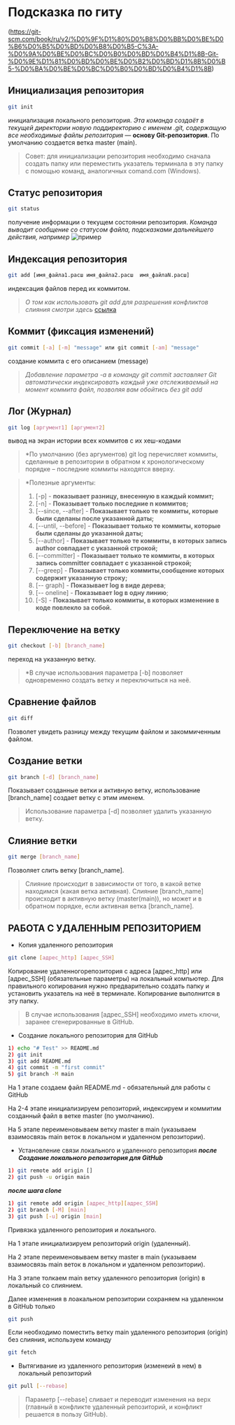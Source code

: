 # Подсказка по гиту
(https://git-scm.com/book/ru/v2/%D0%9F%D1%80%D0%B8%D0%BB%D0%BE%D0%B6%D0%B5%D0%BD%D0%B8%D0%B5-C%3A-%D0%9A%D0%BE%D0%BC%D0%B0%D0%BD%D0%B4%D1%8B-Git-%D0%9E%D1%81%D0%BD%D0%BE%D0%B2%D0%BD%D1%8B%D0%B5-%D0%BA%D0%BE%D0%BC%D0%B0%D0%BD%D0%B4%D1%8B)
## **Инициализация репозитория**

```sh
git init
```
инициализация локального репозитория. *Эта команда создаёт в текущей директории новую поддиректорию с именем .git, содержащую все необходимые файлы репозитория* — **основу Git-репозитория**. По умолчанию создается ветка master (main).
> Совет: для инициализации репозитория необходимо сначала создать папку или переместить указатель терминала в эту папку с помощью команд, аналогичных comand.com (Windows). 
## **Статус репозитория**

```sh
git status
```
получение информации о текущем состоянии репозитория. *Команда выводит сообщение со статусом файла, подсказками дальнейшего действия, например*
![пример](res/5.jpg)
## **Индексация репозитория**
 ```sh 
 git add [имя_файла1.расш имя_файла2.расш  имя_файлаN.расш]
 ```
индексация файлов перед их коммитом.
> *О том как использовать git add для разрешения конфликтов слияния смотри здесь* [ссылка](https://git-scm.com/book/ru/v2/D0%92%D0%B5%D1%82%D0%B2%D0%BB%D0%B5%D0%BD%D0%B8%D0%B5-%D0%B2-Git-%D0%9E%D1%81%D0%BD%D0%BE%D0%B2%D1%8B-%D0%B2%D0%B5%D1%82%D0%B2%D0%BB%D0%B5%D0%BD%D0%B8%D1%8F-%D0%B8-%D1%81%D0%BB%D0%B8%D1%8F%D0%BD%D0%B8%D1%8F#r_basic_merge_conflicts "Переход в инет")
## **Коммит (фиксация изменений)**
```sh
git commit [-a] [-m] "message" или git commit [-am] "message"
```
создание коммита с его описанием (message)
> *Добавление параметра -a в команду git commit заставляет Git автоматически индексировать каждый уже отслеживаемый на момент коммита файл, позволяя вам обойтись без git add*
## **Лог (Журнал)** 
```sh
git log [аргумент1] [аргумент2]
``` 
вывод на экран истории всех коммитов с их хеш-кодами
> *По умолчанию (без аргументов) git log перечисляет коммиты, сделанные в репозитории в обратном к хронологическому порядке –
последние коммиты находятся вверху.

> *Полезные аргументы: 
> 1. [-p] - **показывает разницу, внесенную в каждый коммит;** 
> 2. [-n] - **Показывает только последние n коммитов;** 
> 3. [--since, --after] - **Показывает только те коммиты, которые были сделаны после указанной даты;**
> 4. [--until, --before] - **Показывает только те коммиты, которые были сделаны до указанной даты;**
> 5. [--author] - **Показывает только те коммиты, в которых запись author совпадает с указанной строкой;**
> 6. [--committer] - **Показывает только те коммиты, в которых запись committer совпадает с указанной строкой;**
> 7. [--greep] - **Показывает только коммиты,сообщение которых содержит указанную строку;**
> 8. [-- graph] - **Показывает log в виде дерева**;
> 9. [-- oneline] - **Показывает log в одну линию**;
> 10. [-S] - **Показывает только коммиты, в которых изменение в коде повлекло за собой.**

## **Переключение на ветку**
```sh
git checkout [-b] [branch_name]
``` 
переход на указанную ветку.
> *В случае использования параметра [-b] позволяет одновременно создать ветку и переключиться на неё.
## **Сравнение файлов**
```sh
git diff
```
Позволет увидеть разницу между текущим файлом и закоммиченным файлом.
## **Создание ветки**
```sh
git branch [-d] [branch_name]
```
Показывает созданные ветки и активную ветку,  использование [branch_name] создает ветку с этим именем.
> Использование параметра [-d] позволяет удалить указанную ветку.
## **Слияние ветки**
```sh
git merge [branch_name]
```
Позволяет слить ветку [branch_name].
> Слияние происходит в зависимости от того, в какой ветке находимся (какая ветка активная). Слияние [branch_name] происходит в активную ветку (master(main)), но может и в обратном порядке, если активная ветка [branch_name].

 ## **РАБОТА С УДАЛЕННЫМ РЕПОЗИТОРИЕМ**

 - Копия удаленного репозитория
 ```sh
 git clone [адрес_http] [адрес_SSH]
```
Копирование удаленногорепозитория с адреса [адрес_http] или [адрес_SSH] (обязательные параметры) на локальный компьютер. Для правильного копирования нужно предварительно создать папку и установить указатель на неё в терминале. Копирование выполнится в эту папку.
> В случае использования [адрес_SSH] необходимо иметь ключи, заранее сгенерированные в GitHub.
 - Создание локального репозитория для GitHub
```sh
1) echo "# Test" >> README.md
2) git init
3) git add README.md
4) git commit -m "first commit"
5) git branch -M main
```
На 1 этапе создаем файл README.md - обязательный для работы с GitHub 

На 2-4 этапе инициализируем репозиторий, индексируем и коммитим созданный файл в ветке master (по умолчанию). 

На 5 этапе переименовываем ветку master в main (указываем взаимосвязь main веток в локальном и удаленном репозитории).

 - Установление связи локального и удаленного репозитория
***после Создание локального репозитория для GitHub***

```sh
1) git remote add origin []
2) git push -u origin main
```

***после шага clone***

```sh
1) git remote add origin [адрес_http][адрес_SSH]
2) git branch [-M] [main]
3) git push [-u] origin [main]
```
Привязка удаленного репозитория и локального.

На 1 этапе инициализируем репозиторий origin (удаленный). 

На 2 этапе переименовываем ветку master в main (указываем взаимосвязь main веток в локальном и удаленном репозитории).

На 3 этапе толкаем main ветку удаленного репозитория (origin) в локальный со слиянием.

Далее изменения в лоакальном репозитории сохраняем на удаленном в GitHub только
```sh
git push 
``` 
Если необходимо поместить ветку main удаленного репозитория (origin) без слияния, используем команду
```sh
git fetch 
```
 - Вытягивание из удаленного репозитория (изменеий в нем) в локальный репозиторий 
 ```sh
git pull [--rebase]
```
> Параметр [--rebase] сливает и переводит изменения на верх (главный в конфликте удаленный репозиторий, и конфликт решается в пользу GitHub).
